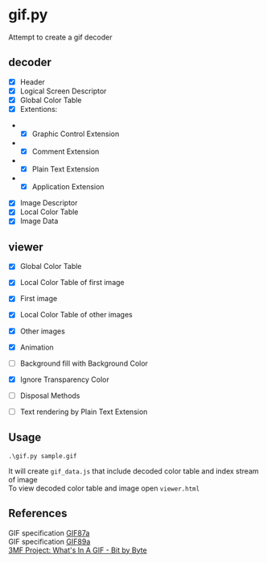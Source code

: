 # gif.py
Attempt to create a gif decoder


## decoder
- [x] Header
- [x] Logical Screen Descriptor
- [x] Global Color Table
- [x] Extentions:
- - [x] Graphic Control Extension
- - [x] Comment Extension
- - [x] Plain Text Extension
- - [x] Application Extension
- [x] Image Descriptor
- [x] Local Color Table
- [x] Image Data

## viewer
- [x] Global Color Table
- [x] Local Color Table of first image
- [x] First image
- [x] Local Color Table of other images
- [x] Other images
- [x] Animation
- [ ] Background fill with Background Color
- [x] Ignore Transparency Color
- [ ] Disposal Methods
- [ ] Text rendering by Plain Text Extension


## Usage
```shell
.\gif.py sample.gif
```
It will create `gif_data.js` that include decoded color table and index stream of image  
To view decoded color table and image open `viewer.html`


## References
GIF specification [GIF87a](https://www.w3.org/Graphics/GIF/spec-gif87.txt)  
GIF specification [GIF89a](https://www.w3.org/Graphics/GIF/spec-gif89a.txt)  
[3MF Project: What's In A GIF - Bit by Byte](https://www.matthewflickinger.com/lab/whatsinagif/)